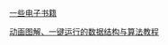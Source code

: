 [一些电子书籍](https://github.com/Dujltqzv/Some-Many-Books)



[动画图解、一键运行的数据结构与算法教程](https://github.com/krahets/hello-algo)
